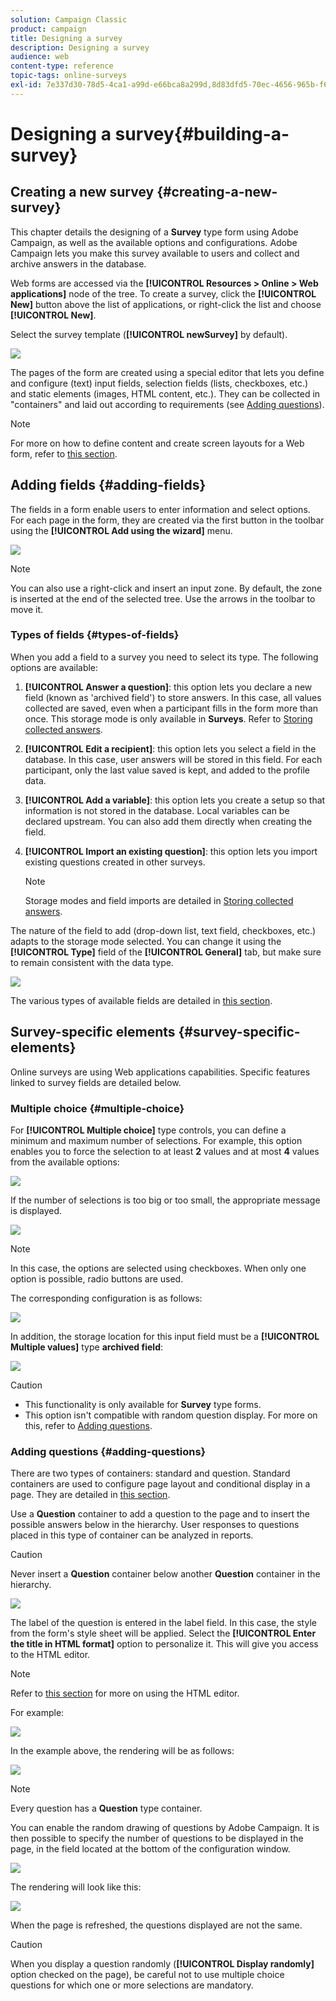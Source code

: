 ```yaml
---
solution: Campaign Classic
product: campaign
title: Designing a survey
description: Designing a survey
audience: web
content-type: reference
topic-tags: online-surveys
exl-id: 7e337d30-78d5-4ca1-a99d-e66bca8a299d,8d83dfd5-70ec-4656-965b-f6b5e6f9eec1
---
```

# Designing a survey{#building-a-survey}

## Creating a new survey {#creating-a-new-survey}

This chapter details the designing of a **Survey** type form using Adobe Campaign, as well as the available options and configurations. Adobe Campaign lets you make this survey available to users and collect and archive answers in the database.

Web forms are accessed via the **[!UICONTROL Resources > Online > Web applications]** node of the tree. To create a survey, click the **[!UICONTROL New]** button above the list of applications, or right-click the list and choose **[!UICONTROL New]**.

Select the survey template (**[!UICONTROL newSurvey]** by default).

![](assets/s_ncs_admin_survey_select_template.png)

The pages of the form are created using a special editor that lets you define and configure (text) input fields, selection fields (lists, checkboxes, etc.) and static elements (images, HTML content, etc.). They can be collected in "containers" and laid out according to requirements (see [Adding questions](#adding-questions)).

>[!NOTE]
>
>For more on how to define content and create screen layouts for a Web form, refer to [this section](../../web/using/about-web-forms.md).

## Adding fields {#adding-fields}

The fields in a form enable users to enter information and select options. For each page in the form, they are created via the first button in the toolbar using the **[!UICONTROL Add using the wizard]** menu. 

![](assets/s_ncs_admin_survey_add_field_menu.png)

>[!NOTE]
>
>You can also use a right-click and insert an input zone. By default, the zone is inserted at the end of the selected tree. Use the arrows in the toolbar to move it.

### Types of fields {#types-of-fields}

When you add a field to a survey you need to select its type. The following options are available:

1. **[!UICONTROL Answer a question]**: this option lets you declare a new field (known as 'archived field') to store answers. In this case, all values collected are saved, even when a participant fills in the form more than once. This storage mode is only available in **Surveys**. Refer to [Storing collected answers](../../web/using/managing-answers.md#storing-collected-answers).
1. **[!UICONTROL Edit a recipient]**: this option lets you select a field in the database. In this case, user answers will be stored in this field. For each participant, only the last value saved is kept, and added to the profile data.
1. **[!UICONTROL Add a variable]**: this option lets you create a setup so that information is not stored in the database. Local variables can be declared upstream. You can also add them directly when creating the field.
1. **[!UICONTROL Import an existing question]**: this option lets you import existing questions created in other surveys.

   >[!NOTE]
   >
   >Storage modes and field imports are detailed in [Storing collected answers](../../web/using/managing-answers.md#storing-collected-answers).

The nature of the field to add (drop-down list, text field, checkboxes, etc.) adapts to the storage mode selected. You can change it using the **[!UICONTROL Type]** field of the **[!UICONTROL General]** tab, but make sure to remain consistent with the data type.

![](assets/s_ncs_admin_survey_change_type.png)

The various types of available fields are detailed in [this section](../../web/using/about-web-forms.md).

## Survey-specific elements {#survey-specific-elements}

Online surveys are using Web applications capabilities. Specific features linked to survey fields are detailed below.

### Multiple choice {#multiple-choice}

For **[!UICONTROL Multiple choice]** type controls, you can define a minimum and maximum number of selections. For example, this option enables you to force the selection to at least **2** values and at most **4** values from the available options:

![](assets/s_ncs_admin_survey_multichoice_ex1.png)

If the number of selections is too big or too small, the appropriate message is displayed.

![](assets/s_ncs_admin_survey_multichoice_ex2.png)

>[!NOTE]
>
>In this case, the options are selected using checkboxes. When only one option is possible, radio buttons are used.

The corresponding configuration is as follows:

![](assets/s_ncs_admin_survey_multichoice_ex3.png)

In addition, the storage location for this input field must be a **[!UICONTROL Multiple values]** type **archived field**: 

![](assets/s_ncs_admin_survey_multiple_values_field.png)

>[!CAUTION]
>
>* This functionality is only available for **Survey** type forms. 
>* This option isn't compatible with random question display. For more on this, refer to [Adding questions](#adding-questions).

### Adding questions {#adding-questions}

There are two types of containers: standard and question. Standard containers are used to configure page layout and conditional display in a page. They are detailed in [this section](../../web/using/about-web-forms.md).

Use a **Question** container to add a question to the page and to insert the possible answers below in the hierarchy. User responses to questions placed in this type of container can be analyzed in reports.

>[!CAUTION]
>
>Never insert a **Question** container below another **Question** container in the hierarchy.

![](assets/s_ncs_admin_question_label.png)

The label of the question is entered in the label field. In this case, the style from the form's style sheet will be applied. Select the **[!UICONTROL Enter the title in HTML format]** option to personalize it. This will give you access to the HTML editor.

>[!NOTE]
>
>Refer to [this section](../../web/using/about-web-forms.md) for more on using the HTML editor.

For example:

![](assets/s_ncs_admin_survey_containers_qu_arbo.png)

In the example above, the rendering will be as follows:

![](assets/s_ncs_admin_survey_containers_qu_ex.png)

>[!NOTE]
>
>Every question has a **Question** type container.

You can enable the random drawing of questions by Adobe Campaign. It is then possible to specify the number of questions to be displayed in the page, in the field located at the bottom of the configuration window.

![](assets/s_ncs_admin_survey_containers_qu_display.png)

The rendering will look like this:

![](assets/s_ncs_admin_survey_containers_qu_display_rendering.png)

When the page is refreshed, the questions displayed are not the same.

>[!CAUTION]
>
>When you display a question randomly (**[!UICONTROL Display randomly]** option checked on the page), be careful not to use multiple choice questions for which one or more selections are mandatory.
